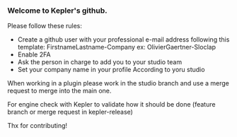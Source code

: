 ### Welcome to Kepler's github.
Please follow these rules:

- Create a github user with your professional e-mail address following this template: FirstnameLastname-Company ex: OlivierGaertner-Sloclap
- Enable 2FA
- Ask the person in charge to add you to your studio team
- Set your company name in your profile According to yoru studio

When working in a plugin please work in the studio branch and use a merge request to merge into the main one.

For engine check with Kepler to validate how it should be done (feature branch or merge request in kepler-release)

Thx for contributing!

